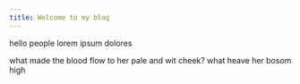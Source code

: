 ```yaml
---
title: Welcome to my blog
---
```

hello people 
lorem ipsum dolores

what made the blood flow to her pale and wit cheek?
what heave her bosom high
